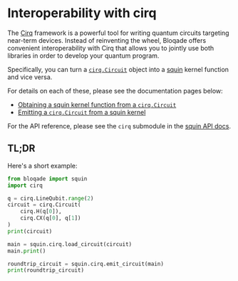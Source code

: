 # Interoperability with cirq

The [Cirq](https://quantumai.google/cirq) framework is a powerful tool for writing quantum circuits targeting near-term devices.
Instead of reinventing the wheel, Bloqade offers convenient interoperability with Cirq that allows you to jointly use both libraries in order to develop your quantum program.

Specifically, you can turn a [`cirq.Circuit`](https://quantumai.google/reference/python/cirq/Circuit) object into a [squin](../dialects_and_kernels#squin) kernel function and vice versa.

For details on each of these, please see the documentation pages below:

* [Obtaining a squin kernel function from a `cirq.Circuit`](./cirq_to_squin.md)
* [Emitting a `cirq.Circuit` from a squin kernel](./squin_to_cirq.md)

For the API reference, please see the `cirq` submodule in the [squin API docs](../../reference/squin.md).

## TL;DR

Here's a short example:

```python
from bloqade import squin
import cirq

q = cirq.LineQubit.range(2)
circuit = cirq.Circuit(
    cirq.H(q[0]),
    cirq.CX(q[0], q[1])
)
print(circuit)

main = squin.cirq.load_circuit(circuit)
main.print()

roundtrip_circuit = squin.cirq.emit_circuit(main)
print(roundtrip_circuit)
```
